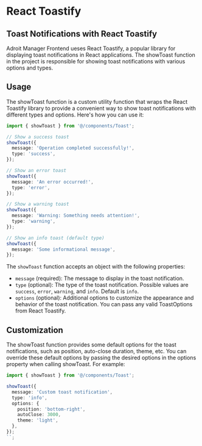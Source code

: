 # React Toastify

## Toast Notifications with React Toastify

Adroit Manager Frontend ueses React Toastify, a popular library for displaying toast notifications in React applications. The showToast function in the project is responsible for showing toast notifications with various options and types.

## Usage

The showToast function is a custom utility function that wraps the React Toastify library to provide a convenient way to show toast notifications with different types and options. Here's how you can use it:

```ts
import { showToast } from '@/components/Toast';

// Show a success toast
showToast({
  message: 'Operation completed successfully!',
  type: 'success',
});

// Show an error toast
showToast({
  message: 'An error occurred!',
  type: 'error',
});

// Show a warning toast
showToast({
  message: 'Warning: Something needs attention!',
  type: 'warning',
});

// Show an info toast (default type)
showToast({
  message: 'Some informational message',
});
```

The `showToast` function accepts an object with the following properties:

- `message` (required): The message to display in the toast notification.
- `type` (optional): The type of the toast notification. Possible values are `success`, `error`, `warning`, and `info`. Default is `info`.
- `options` (optional): Additional options to customize the appearance and behavior of the toast notification. You can pass any valid ToastOptions from React Toastify.

## Customization

The showToast function provides some default options for the toast notifications, such as position, auto-close duration, theme, etc. You can override these default options by passing the desired options in the options property when calling showToast.
For example:

```ts
import { showToast } from '@/components/Toast';

showToast({
  message: 'Custom toast notification',
  type: 'info',
  options: {
    position: 'bottom-right',
    autoClose: 3000,
    theme: 'light',
  },
});
``;
```
